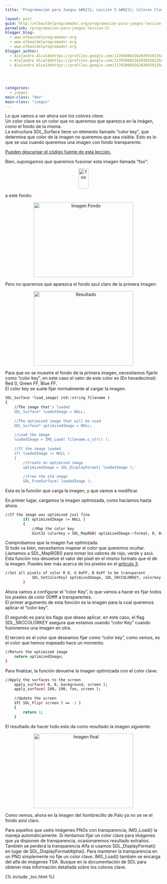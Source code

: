 ```yaml
---
title: 'Programación para Juegos &#8211; Lección 5 &#8211; Colores Clave'

layout: post
guid: http://elbauldelprogramador.org/programacion-para-juegos-leccion-5-colores-clave/
permalink: /programacion-para-juegos-leccion-5/
blogger_blog:
  - www.elbauldelprogramador.org
  - www.elbauldelprogramador.org
  - www.elbauldelprogramador.org
blogger_author:
  - Alejandro Alcaldehttps://profiles.google.com/117030001562039350135noreply@blogger.com
  - Alejandro Alcaldehttps://profiles.google.com/117030001562039350135noreply@blogger.com
  - Alejandro Alcaldehttps://profiles.google.com/117030001562039350135noreply@blogger.com

  
  
  
categories:
  - juegos
main-class: "dev"
main-class: "juegos"
---
```

<div class="icosdl">
</div>

Lo que vamos a ver ahora son los *colores clave*.  
Un color clave es un color que no queremos que aparezca en la imágen, como el fondo de la misma.  
La estructura SDL_Surface tiene un elemento llamado &#8220;color key&#8221;, que determina que color de la imagen no queremos que sea visible. Esto es lo que se usa cuando queremos una imagen con fondo transparente.

[Pueden descargar el código fuente de esta lección.][1]

Bien, supongamos que queremos fusionar esta imagen llamada &#8220;foo&#8221;:

<div class="separator" style="clear: both; text-align: center;">
  <img alt="foo" border="0" height="64" src="https://lh6.ggpht.com/_IlK2pNFFgGM/TT6FKpmp0fI/AAAAAAAAAQs/oFYGZsQzBn8/foo.jpg" width="32" />
</div>

  
<!--ad-->

  
a este fondo:

<div class="separator" style="clear: both; text-align: center;">
  <img alt="Imagen Fondo" border="0" height="240" width="320" src="https://lh4.ggpht.com/_IlK2pNFFgGM/TT6FKroPMYI/AAAAAAAAAQo/oJFPpVHNsIg/background.jpg" />
</div>

Pero no queremos que aparezca el fondo azul claro de la primera imagen:

<div class="separator" style="clear: both; text-align: center;">
  <img alt="Resultado" border="0" height="240" width="320" src="https://lh4.ggpht.com/_IlK2pNFFgGM/TT6FLLUBg4I/AAAAAAAAAQ0/gS1QeS8p7PA/nokey.jpg" />
</div>

Para que no se muestre el fondo de la primera imagen, necesitamos fijarlo como &#8220;color key&#8221;, en este caso el valor de este color es (En hexadecimal): Red 0, Green FF, Blue FF.   
El color key se suele fijar normalmente al cargar la imagen.

```bash
SDL_Surface *load_image( std::string filename ) 
{
    //The image that's loaded
    SDL_Surface* loadedImage = NULL;
    
    //The optimized image that will be used
    SDL_Surface* optimizedImage = NULL;
    
    //Load the image
    loadedImage = IMG_Load( filename.c_str() );
    
    //If the image loaded
    if( loadedImage != NULL )
    {
        //Create an optimized image
        optimizedImage = SDL_DisplayFormat( loadedImage );
        
        //Free the old image
        SDL_FreeSurface( loadedImage );

```

Esta es la función que carga la imagen, y que vamos a modificar.

En primer lugar, cargamos la imagen optimizada, como hacíamos hasta ahora.

```bash
//If the image was optimized just fine
        if( optimizedImage != NULL )
        {
            //Map the color key
            Uint32 colorkey = SDL_MapRGB( optimizedImage->format, 0, 0xFF, 0xFF );

```

Comprobamos que la imagen fue optimizada.  
Si todo va bien, necesitamos mapear el color que queremos ocultar. Llamamos a SDL_MapRGB() para tomar los valores de rojo, verde y azul. Esta función nos devuelve el valor del pixel en el mismo formato que el de la imagen. Puedes leer más acerca de los pixeles en el [artículo 3][2].

```bash
//Set all pixels of color R 0, G 0xFF, B 0xFF to be transparent
            SDL_SetColorKey( optimizedImage, SDL_SRCCOLORKEY, colorkey );
        }

```

Ahora vamos a configurar el &#8220;color Key&#8221;, lo que vamos a hacer es fijar todos los pixeles de color 00ffff a transparentes.  
El primer argumento de esta función es la imagen para la cual queremos aplicar el &#8220;color key&#8221;.

El segundo es para los flags que desee aplicar, en este caso, el flag SDL_SRCCOLORKEY asegura que estamos usando &#8220;color Key&#8221; cuando fusionemos una imagen en otra.

El tercero es el color que deseamos fijar como &#8220;color key&#8221;, como vemos, es el color que hemos mapeado hace un momento. 

```bash
//Return the optimized image
    return optimizedImage;
}

```

Para finalizar, la función devuelve la imagen optimizada con el color clave.

```bash
//Apply the surfaces to the screen
    apply_surface( 0, 0, background, screen );
    apply_surface( 240, 190, foo, screen );
    
    //Update the screen
    if( SDL_Flip( screen ) == -1 )
    {
        return 1;    
    }

```

El resultado de hacer todo esto da como resultado la imagen siguiente:

<div class="separator" style="clear: both; text-align: center;">
  <img alt="Imagen final" border="0" height="240" width="320" src="https://lh4.ggpht.com/_IlK2pNFFgGM/TT6FK_nKIkI/AAAAAAAAAQw/rDMnHtu9ewo/key.jpg" />
</div>

Como vemos, ahora en la imagen del hombrecillo de Palo ya no se ve el fondo azul claro.

Para aquellos que uséis imágenes PNGs con transparencia, IMG\_Load() la maneja automáticamente. Si itentamos fijar un color clave para imágenes que ya disponen de transparencia, ocasionaremos resultado extraños. También se perderá la transparencia Alfa si usamos SDL\_DisplayFormat() en lugar de SDL\_DisplayFormatAlpha(). Para mantener la transparencia en un PNG simplemente no fije un color clave. IMG\_Load() también se encarga del alfa de imágenes TGA. Busque en la documentación de SDL para obtener más información detallada sobre los colores clave.



 [1]: http://lazyfoo.net/downloads/index.php?file=SDLTut_lesson05
 [2]: https://elbauldelprogramador.com/programacion-para-juegos-articulo-3-que/

{% include _toc.html %}
